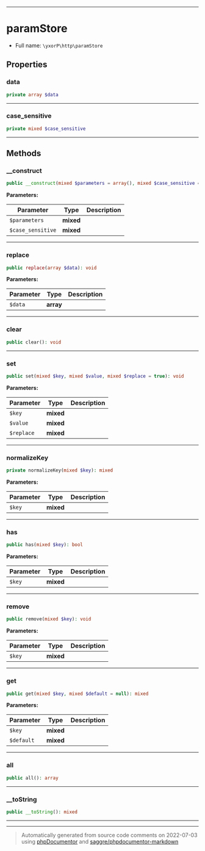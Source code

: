 ***

# paramStore





* Full name: `\yxorP\http\paramStore`



## Properties


### data



```php
private array $data
```






***

### case_sensitive



```php
private mixed $case_sensitive
```






***

## Methods


### __construct



```php
public __construct(mixed $parameters = array(), mixed $case_sensitive = false): mixed
```








**Parameters:**

| Parameter | Type | Description |
|-----------|------|-------------|
| `$parameters` | **mixed** |  |
| `$case_sensitive` | **mixed** |  |




***

### replace



```php
public replace(array $data): void
```








**Parameters:**

| Parameter | Type | Description |
|-----------|------|-------------|
| `$data` | **array** |  |




***

### clear



```php
public clear(): void
```











***

### set



```php
public set(mixed $key, mixed $value, mixed $replace = true): void
```








**Parameters:**

| Parameter | Type | Description |
|-----------|------|-------------|
| `$key` | **mixed** |  |
| `$value` | **mixed** |  |
| `$replace` | **mixed** |  |




***

### normalizeKey



```php
private normalizeKey(mixed $key): mixed
```








**Parameters:**

| Parameter | Type | Description |
|-----------|------|-------------|
| `$key` | **mixed** |  |




***

### has



```php
public has(mixed $key): bool
```








**Parameters:**

| Parameter | Type | Description |
|-----------|------|-------------|
| `$key` | **mixed** |  |




***

### remove



```php
public remove(mixed $key): void
```








**Parameters:**

| Parameter | Type | Description |
|-----------|------|-------------|
| `$key` | **mixed** |  |




***

### get



```php
public get(mixed $key, mixed $default = null): mixed
```








**Parameters:**

| Parameter | Type | Description |
|-----------|------|-------------|
| `$key` | **mixed** |  |
| `$default` | **mixed** |  |




***

### all



```php
public all(): array
```











***

### __toString



```php
public __toString(): mixed
```











***


***
> Automatically generated from source code comments on 2022-07-03 using [phpDocumentor](http://www.phpdoc.org/) and [saggre/phpdocumentor-markdown](https://github.com/Saggre/phpDocumentor-markdown)
